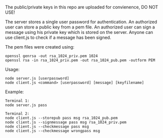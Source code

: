 The public/private keys in this repo are uploaded for convienence, DO NOT USE!

The server stores a single user password for authentication.
An authorized user can store a public key from a pem file.
An authorized user can sign a message using his private key which is stored on the server.
Anyone can use client.js to check if a message has been signed.

The pem files were created using:
~~~~
openssl genrsa -out rsa_1024_priv.pem 1024
openssl rsa -in rsa_1024_priv.pem -out rsa_1024_pub.pem -outform PEM
~~~~

Usage:  
~~~~
node server.js [userpassword]
node client.js <command> [userpassword] [message] [keyfilename]
~~~~
Example:
~~~~
Terminal 1:
node server.js pass

Terminal 2:
node client.js --storepub pass msg rsa_1024_pub.pem
node client.js --signmessage pass msg rsa_1024_priv.pem
node client.js --checkmessage pass msg
node client.js --checkmessage wrongpass msg